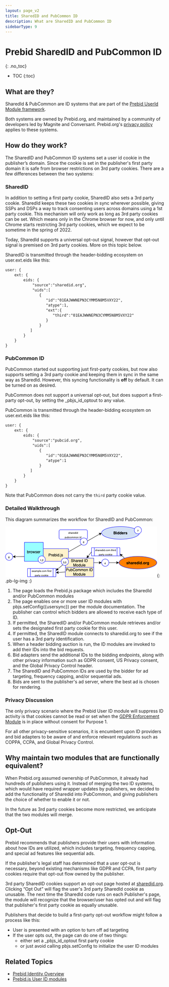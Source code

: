 ```yaml
---
layout: page_v2
title: SharedID and PubCommon ID
description: What are SharedID and PubCommon ID
sidebarType: 9
---
```


# Prebid SharedID and PubCommon ID
{: .no_toc}

* TOC
{:toc}

## What are they?

SharedId & PubCommon are ID systems that are part of the [Prebid UserId Module framework](/dev-docs/modules/userId.html). 

Both systems are owned by Prebid.org, and maintained by a community of developers led by Magnite and Conversant. Prebid.org's [privacy policy](TBD) applies to these systems.

## How do they work?

The SharedID and PubCommon ID systems set a user id cookie in the publisher’s domain.
Since the cookie is set in the publisher's first party domain it is safe from browser restrictions on 3rd party cookies. There are a few differences between the two systems: 

### SharedID

In addition to setting a first party cookie, SharedID also sets a 3rd party cookie.
SharedId keeps these two cookies in sync wherever possible, giving SSPs and DSPs a way to track
consenting users across domains using a 1st party cookie. This mechanism will only work as long as
3rd party cookies can be set. Which means only in the Chrome browser for now, and only until
Chrome starts restricting 3rd party cookies, which we expect to be sometime in the spring of 2022. 

Today, SharedId supports a universal opt-out signal, however that opt-out signal is premised on 3rd party cookies. More on this topic below. 

SharedID is transmitted through the header-bidding ecosystem on user.ext.eids like this:
```
user: {
    ext: {
        eids: {
            "source":"sharedid.org",
            "uids":[
               {
                  "id":"01EAJWWNEPN3CYMM5N8M5VXY22",
                  "atype":1,
                  "ext":{
                     "third":"01EAJWWNEPN3CYMM5N8M5VXY22"
                  }
               }
           ]
        }
    }
}
```

### PubCommon ID

PubCommon started out supporting just first-party cookies, but now also supports setting a 3rd party cookie and keeping them in sync in the same way as
SharedId. However, this syncing functionality is **off** by default. It can be turned on as desired.

PubCommon does not support a universal opt-out, but does support a first-party opt-out, by setting the _pbjs_id_optout to any value.

PubCommon is transmitted through the header-bidding ecosystem on user.ext.eids like this:
```
user: {
    ext: {
        eids: {
            "source":"pubcid.org",
            "uids":[
               {
                  "id":"01EAJWWNEPN3CYMM5N8M5VXY22",
                  "atype":1
               }
           ]
        }
    }
}
```
Note that PubCommon does not carry the `third` party cookie value.

### Detailed Walkthrough

This diagram summarizes the workflow for SharedID and PubCommon:

![SharedID](/assets/images/sharedid.png){: .pb-lg-img :}

1. The page loads the Prebid.js package which includes the SharedId and/or PubCommon modules
2. The page enables one or more user ID modules with pbjs.setConfig({usersync}) per the module documentation. The publisher can control which bidders are allowed to receive each type of ID.
3. If permitted, the SharedID and/or PubCommon module retrieves and/or sets the designated first party cookie for this user.
4. If permitted, the SharedID module connects to sharedid.org to see if the user has a 3rd party identification.
5. When a header bidding auction is run, the ID modules are invoked to add their IDs into the bid requests.
6. Bid adapters send the additional IDs to the bidding endpoints, along with other privacy information such as GDPR consent, US Privacy consent, and the Global Privacy Control header.
7. The SharedID and PubCommon IDs are used by the bidder for ad targeting, frequency capping, and/or sequential ads.
8. Bids are sent to the publisher's ad server, where the best ad is chosen for rendering.

### Privacy Discussion

The only privacy scenario where the Prebid User ID module will suppress ID activity is that
cookies cannot be read or set when the [GDPR Enforcement Module](/dev-docs/modules/gdprEnforcement.html) is in place without consent for Purpose 1.

For all other privacy-sensitive scenarios, it is encumbent upon ID providers and bid adapters
to be aware of and enforce relevant regulations such as COPPA, CCPA, and Global Privacy Control.

## Why maintain two modules that are functionally equivalent?

When Prebid.org assumed ownership of PubCommon, it already had hundreds of publishers using it.
Instead of merging the two ID systems, which would have required wrapper updates by publishers,
we decided to add the functionality of Sharedid into PubCommon, and giving publishers the choice
of whether to enable it or not. 

In the future as 3rd party cookies become more restricted, we anticipate that the two modules will merge.  

## Opt-Out

Prebid recommends that publishers provide their users with information about how IDs are utilized, which includes targeting, frequency capping, and special ad features like sequential ads.

If the publisher's legal staff has determined that a user opt-out is necessary, beyond existing
mechanisms like GDPR and CCPA, first party cookies require that opt-out flow owned
by the publisher.

3rd party SharedID cookies support an opt-out page hosted at [sharedid.org](https://id.sharedid.org).
Clicking “Opt Out” will flag the user's 3rd party SharedId cookie as unusable. The next time the SharedId code runs on each Publisher's page,
the module will recognize that the browser/user has opted out and will flag that publisher's first party cookie as equally unusable.

Publishers that decide to build a first-party opt-out workflow might follow a process like this:
- User is presented with an option to turn off ad targeting
- If the user opts out, the page can do one of two things:
    - either set a _pbjs_id_optout first party cookie
    - or just avoid calling pbjs.setConfig to initialize the user ID modules

## Related Topics

- [Prebid Identity Overview](/identity/prebid-identity.html)
- [Prebid.js User ID modules](/dev-docs/modules/userId.html)
